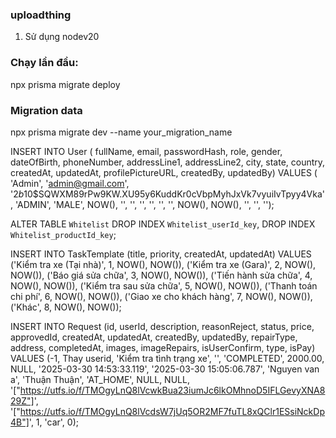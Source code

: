 ### uploadthing 
1. Sử dụng nodev20

### Chạy lần đầu: 

npx prisma migrate deploy

### Migration data

npx prisma migrate dev --name your_migration_name


INSERT INTO User ( fullName, email, passwordHash, role, gender, dateOfBirth, phoneNumber, addressLine1, addressLine2, city, state, country, createdAt, updatedAt, profilePictureURL, createdBy, updatedBy)
  VALUES ( 'Admin', 'admin@gmail.com', '$2b$10$SQWXM89rPw9KW.XU95y6KuddKr0cVbpMyhJxVk7vyuiIvTpyy4Vka', 'ADMIN', 'MALE', NOW(), '', '', '', '', '', '', NOW(), NOW(), '', '', '');


ALTER TABLE `Whitelist`
DROP INDEX `Whitelist_userId_key`,
DROP INDEX `Whitelist_productId_key`;


INSERT INTO TaskTemplate (title, priority, createdAt, updatedAt)
VALUES
  ('Kiểm tra xe (Tại nhà)', 1, NOW(), NOW()),
  ('Kiểm tra xe (Gara)', 2, NOW(), NOW()),
  ('Báo giá sửa chữa', 3, NOW(), NOW()),
  ('Tiến hành sửa chữa', 4, NOW(), NOW()),
  ('Kiểm tra sau sửa chữa', 5, NOW(), NOW()),
  ('Thanh toán chi phí', 6, NOW(), NOW()),
  ('Giao xe cho khách hàng', 7, NOW(), NOW()),
  ('Khác', 8, NOW(), NOW());


  
INSERT INTO Request (id, userId, description, reasonReject, status, price, approvedId, createdAt, updatedAt, createdBy, updatedBy, repairType, address, completedAt, images, imageRepairs, isUserConfirm, type, isPay) VALUES
(-1, Thay userid, 'Kiểm tra tình trạng xe', '', 'COMPLETED', 2000.00, NULL, '2025-03-30 14:53:33.119', '2025-03-30 15:05:06.787', 'Nguyen van a', 'Thuận Thuận', 'AT_HOME', NULL, NULL, '["https://utfs.io/f/TMOgyLnQ8lVcwkBua23iumJc6lkOMhnoD5IFLGevyXNA829Z"]', '["https://utfs.io/f/TMOgyLnQ8lVcdsW7jUq5OR2MF7fuTL8xQClr1ESsiNckDp4B"]', 1, 'car', 0);
